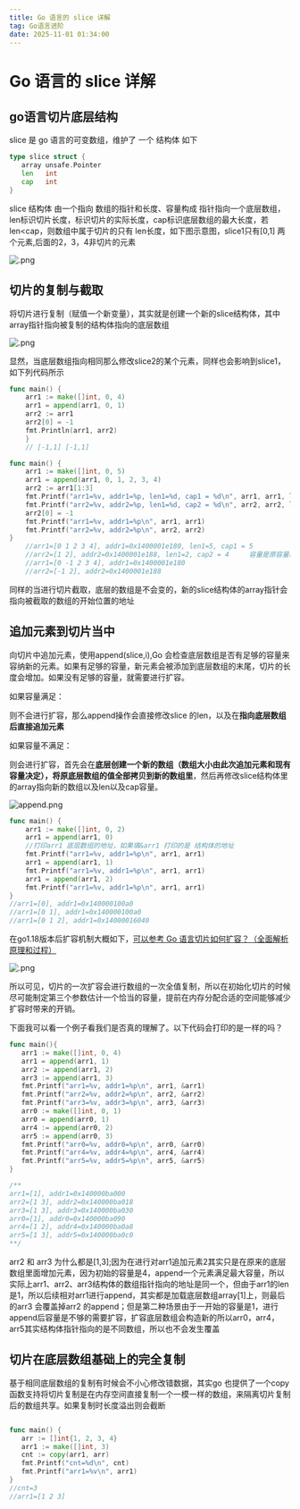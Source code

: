 ```yaml
---
title: Go 语言的 slice 详解
tag: Go语言进阶
date: 2025-11-01 01:34:00
---
```


# Go 语言的 slice 详解

## go语言切片底层结构

slice 是 go 语言的可变数组，维护了 一个 结构体 如下

```go
type slice struct {
   array unsafe.Pointer
   len   int
   cap   int
}
```

slice 结构体 由一个指向 数组的指针和长度、容量构成 指针指向一个底层数组，len标识切片长度，标识切片的实际长度，cap标识底层数组的最大长度，若len\<cap，则数组中属于切片的只有 len长度，如下图示意图，slice1只有\[0,1] 两个元素,后面的2，3，4非切片的元素

![.png](https://s2.loli.net/2025/10/31/XJlK4W3dNo95zPM.png)

## 切片的复制与截取

将切片进行复制（赋值一个新变量），其实就是创建一个新的slice结构体，其中array指针指向被复制的结构体指向的底层数组

![.png](https://s2.loli.net/2025/10/31/imWnsAthq5NO8wD.png)

显然，当底层数组指向相同那么修改slice2的某个元素，同样也会影响到slice1，如下列代码所示

```go
func main() {
    arr1 := make([]int, 0, 4)
	arr1 = append(arr1, 0, 1)
	arr2 := arr1
	arr2[0] = -1
	fmt.Println(arr1, arr2)
	}
    // [-1,1] [-1,1]
```

```go
func main() {
	arr1 := make([]int, 0, 5)
	arr1 = append(arr1, 0, 1, 2, 3, 4)
	arr2 := arr1[1:3]
	fmt.Printf("arr1=%v, addr1=%p, len1=%d, cap1 = %d\n", arr1, arr1, len(arr1), cap(arr1))
	fmt.Printf("arr2=%v, addr2=%p, len1=%d, cap2 = %d\n", arr2, arr2, len(arr2), cap(arr2))
	arr2[0] = -1
	fmt.Printf("arr1=%v, addr1=%p\n", arr1, arr1)
	fmt.Printf("arr2=%v, addr2=%p\n", arr2, arr2)
}
	//arr1=[0 1 2 3 4], addr1=0x1400001e180, len1=5, cap1 = 5
	//arr2=[1 2], addr2=0x1400001e188, len1=2, cap2 = 4     容量是原容量减去被截取的元素数量
	//arr1=[0 -1 2 3 4], addr1=0x1400001e180
	//arr2=[-1 2], addr2=0x1400001e188
```

同样的当进行切片截取，底层的数组是不会变的，新的slice结构体的array指针会指向被截取的数组的开始位置的地址

## 追加元素到切片当中

向切片中追加元素，使用append(slice,i),Go 会检查底层数组是否有足够的容量来容纳新的元素。如果有足够的容量，新元素会被添加到底层数组的末尾，切片的长度会增加。如果没有足够的容量，就需要进行扩容。

如果容量满足：

则不会进行扩容，那么append操作会直接修改slice 的len，以及在**指向底层数组后直接追加元素**

如果容量不满足：

则会进行扩容，首先会在**底层创建一个新的数组（数组大小由此次追加元素和现有容量决定），将原底层数组的值全部拷贝到新的数组里**，然后再修改slice结构体里的array指向新的数组以及len以及cap容量。

![append.png](https://s2.loli.net/2025/11/01/EQBuadUwzWcjGtO.png)

```go
func main() {
	arr1 := make([]int, 0, 2)
	arr1 = append(arr1, 0)
	//打印arr1 底层数组的地址，如果填&arr1 打印的是 结构体的地址
	fmt.Printf("arr1=%v, addr1=%p\n", arr1, arr1)
	arr1 = append(arr1, 1)
	fmt.Printf("arr1=%v, addr1=%p\n", arr1, arr1)
	arr1 = append(arr1, 2)
	fmt.Printf("arr1=%v, addr1=%p\n", arr1, arr1)
}
//arr1=[0], addr1=0x140000100a0
//arr1=[0 1], addr1=0x140000100a0
//arr1=[0 1 2], addr1=0x14000016040
```

在go1.18版本后扩容机制大概如下，[可以参考 Go 语言切片如何扩容？（全面解析原理和过程）](https://developer.aliyun.com/article/1509760)

![.png](https://ucc.alicdn.com/pic/developer-ecology/wrp43id6ygvkg_dbbb7a08cd394e32b906dbccc8e81997.png)

所以可见，切片的一次扩容会进行数组的一次全值复制，所以在初始化切片的时候尽可能制定第三个参数估计一个恰当的容量，提前在内存分配合适的空间能够减少扩容时带来的开销。

下面我可以看一个例子看我们是否真的理解了。以下代码会打印的是一样的吗？

```go
func main(){
   arr1 := make([]int, 0, 4)
   arr1 = append(arr1, 1)
   arr2 := append(arr1, 2)
   arr3 := append(arr1, 3)
   fmt.Printf("arr1=%v, addr1=%p\n", arr1, &arr1)
   fmt.Printf("arr2=%v, addr2=%p\n", arr2, &arr2)
   fmt.Printf("arr3=%v, addr3=%p\n", arr3, &arr3)
   arr0 := make([]int, 0, 1)
   arr0 = append(arr0, 1)
   arr4 := append(arr0, 2)
   arr5 := append(arr0, 3)
   fmt.Printf("arr0=%v, addr0=%p\n", arr0, &arr0)
   fmt.Printf("arr4=%v, addr4=%p\n", arr4, &arr4)
   fmt.Printf("arr5=%v, addr5=%p\n", arr5, &arr5)
}

/**
arr1=[1], addr1=0x140000ba000
arr2=[1 3], addr2=0x140000ba018
arr3=[1 3], addr3=0x140000ba030
arr0=[1], addr0=0x140000ba090
arr4=[1 2], addr4=0x140000ba0a8
arr5=[1 3], addr5=0x140000ba0c0
**/
```
arr2 和 arr3 为什么都是[1,3];因为在进行对arr1追加元素2其实只是在原来的底层数组里面增加元素，因为初始的容量是4，append一个元素满足最大容量，所以实际上arr1、arr2、arr3结构体的数组指针指向的地址是同一个，但由于arr1的len是1，所以后续相对arr1进行append，其实都是加载底层数组array[1]上，则最后的arr3 会覆盖掉arr2 的append；但是第二种场景由于一开始的容量是1，进行append后容量是不够的需要扩容，扩容底层数组会构造新的所以arr0，arr4，arr5其实结构体指针指向的是不同数组，所以也不会发生覆盖

## 切片在底层数组基础上的完全复制
基于相同底层数组的复制有时候会不小心修改错数据，其实go 也提供了一个copy函数支持将切片复制是在内存空间直接复制一个一模一样的数组，来隔离切片复制后的数组共享。如果复制时长度溢出则会截断

```go

func main() {
   arr := []int{1, 2, 3, 4}
   arr1 := make([]int, 3)
   cnt := copy(arr1, arr)
   fmt.Printf("cnt=%d\n", cnt)
   fmt.Printf("arr1=%v\n", arr1)
}
//cnt=3
//arr1=[1 2 3]
```

